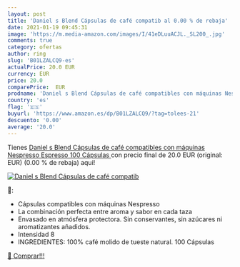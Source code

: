 ```yaml
---
layout: post
title: 'Daniel s Blend Cápsulas de café compatib al 0.00 % de rebaja'
date: 2021-01-19 09:45:31
image: 'https://m.media-amazon.com/images/I/41eDLuuACJL._SL200_.jpg'
comments: true
category: ofertas
author: ring
slug: 'B01LZALCQ9-es'
actualPrice: 20.0 EUR
currency: EUR
price: 20.0
comparePrice:  EUR
prodname: 'Daniel s Blend Cápsulas de café compatibles con máquinas Nespresso Espresso  100 Cápsulas '
country: 'es'
flag: '🇪🇸'
buyurl: 'https://www.amazon.es/dp/B01LZALCQ9/?tag=tolees-21'
descuento: '0.00'
average: '20.0'
---
```


Tienes [Daniel s Blend Cápsulas de café compatibles con máquinas Nespresso Espresso  100 Cápsulas ](https://www.amazon.es/dp/B01LZALCQ9/?tag=tolees-21) con precio final de  20.0 EUR (original:  EUR) (0.00 %  de rebaja) aqui!

[![Daniel s Blend Cápsulas de café compatib](https://m.media-amazon.com/images/I/41eDLuuACJL._SL200_.jpg)](https://www.amazon.es/dp/B01LZALCQ9/?tag=tolees-21)

🔎:

- Cápsulas compatibles con máquinas Nespresso
- La combinación perfecta entre aroma y sabor en cada taza
- Envasado en atmósfera protectora. Sin conservantes, sin azúcares ni aromatizantes añadidos.
- Intensidad 8
- INGREDIENTES: 100% café molido de tueste natural. 100 Cápsulas

[🛒 Comprar!!!](https://www.amazon.es/dp/B01LZALCQ9/?tag=tolees-21)
